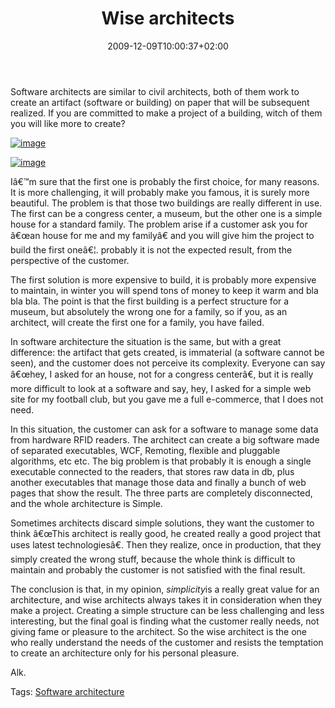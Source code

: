 ﻿---
title: "Wise architects"
description: ""
date: 2009-12-09T10:00:37+02:00
draft: false
tags: [Architecture]
categories: [Software Architecture]
---
Software architects are similar to civil architects, both of them work to create an artifact (software or building) on paper that will be subsequent realized. If you are committed to make a project of a building, witch of them you will like more to create?

[![image](https://www.codewrecks.com/blog/wp-content/uploads/2009/12/image_thumb9.png "image")](https://www.codewrecks.com/blog/wp-content/uploads/2009/12/image9.png)

[![image](https://www.codewrecks.com/blog/wp-content/uploads/2009/12/image_thumb10.png "image")](https://www.codewrecks.com/blog/wp-content/uploads/2009/12/image10.png)

Iâ€™m sure that the first one is probably the first choice, for many reasons. It is more challenging, it will probably make you famous, it is surely more beautiful. The problem is that those two buildings are really different in use. The first can be a congress center, a museum, but the other one is a simple house for a standard family. The problem arise if a customer ask you for â€œan house for me and my familyâ€ and you will give him the project to build the first oneâ€¦. probably it is not the expected result, from the perspective of the customer.

The first solution is more expensive to build, it is probably more expensive to maintain, in winter you will spend tons of money to keep it warm and bla bla bla. The point is that the first building is a perfect structure for a museum, but absolutely the wrong one for a family, so if you, as an architect, will create the first one for a family, you have failed.

In software architecture the situation is the same, but with a great difference: the artifact that gets created, is immaterial (a software cannot be seen), and the customer does not perceive its complexity. Everyone can say â€œhey, I asked for an house, not for a congress centerâ€, but it is really more difficult to look at a software and say, hey, I asked for a simple web site for my football club, but you gave me a full e-commerce, that I does not need.

In this situation, the customer can ask for a software to manage some data from hardware RFID readers. The architect can create a big software made of separated executables, WCF, Remoting, flexible and pluggable algorithms, etc etc. The big problem is that probably it is enough a single executable connected to the readers, that stores raw data in db, plus another executables that manage those data and finally a bunch of web pages that show the result. The three parts are completely disconnected, and the whole architecture is Simple.

Sometimes architects discard simple solutions, they want the customer to think â€œThis architect is really good, he created really a good project that uses latest technologiesâ€. Then they realize, once in production, that they simply created the wrong stuff, because the whole think is difficult to maintain and probably the customer is not satisfied with the final result.

The conclusion is that, in my opinion, *simplicity*is a really great value for an architecture, and wise architects always takes it in consideration when they make a project. Creating a simple structure can be less challenging and less interesting, but the final goal is finding what the customer really needs, not giving fame or pleasure to the architect. So the wise architect is the one who really understand the needs of the customer and resists the temptation to create an architecture only for his personal pleasure.

Alk.

Tags: [Software architecture](http://technorati.com/tag/Software%20architecture)
